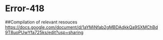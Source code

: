 # Error-418

##Compilation of relevant resouces
https://docs.google.com/document/d/1aYMiNfab2gMBDAdkkQa9SXMChBd9T8uoPUwYfa725ks/edit?usp=sharing


